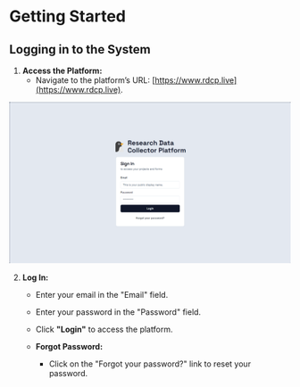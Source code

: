 # Getting Started

## Logging in to the System

1. **Access the Platform:**
   - Navigate to the platform’s URL: [https://www.rdcp.live](https://www.rdcp.live).

![Login Page](images/1.png)   

2. **Log In:**
   - Enter your email in the "Email" field.
   - Enter your password in the "Password" field.
   - Click **"Login"** to access the platform.
   
   - **Forgot Password:**
      - Click on the "Forgot your password?" link to reset your password.

